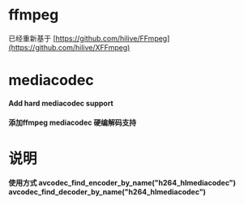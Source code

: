 # ffmpeg
已经重新基于 [https://github.com/hilive/FFmpeg](https://github.com/hilive/XFFmpeg)

# mediacodec
#### Add hard mediacodec support
#### 添加ffmpeg mediacodec 硬编解码支持

# 说明
#### 使用方式 avcodec_find_encoder_by_name("h264_hlmediacodec") avcodec_find_decoder_by_name("h264_hlmediacodec")
